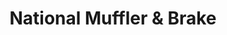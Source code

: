 ---
title: "National Muffler & Brake"
url: /milwaukee/national-muffler-and-brake/
shop: car repair
---
